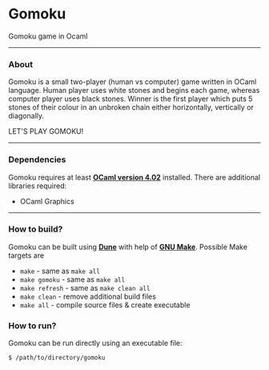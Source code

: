 # Gomoku
Gomoku game in Ocaml

----

### About
Gomoku is a small two-player (human vs computer) game written in OCaml language. Human player uses white stones and begins each game, whereas computer player uses black stones. Winner is the first player which puts 5 stones of their colour in an unbroken chain either horizontally, vertically or diagonally.

LET'S PLAY GOMOKU!

----

### Dependencies
Gomoku requires at least **[OCaml version 4.02](https://ocaml.org/docs/install.html)** installed. There are additional libraries required:
+ OCaml Graphics

----

### How to build?
Gomoku can be built using **[Dune](https://dune.build/)** with help of **[GNU Make](https://www.gnu.org/software/make/)**. Possible Make targets are
+ `make` - same as `make all`
+ `make gomoku` - same as `make all`
+ `make refresh` - same as `make clean all`
+ `make clean` - remove additional build files
+ `make all` - compile source files & create executable

### How to run?
Gomoku can be run directly using an executable file:
```sh
$ /path/to/directory/gomoku
```
